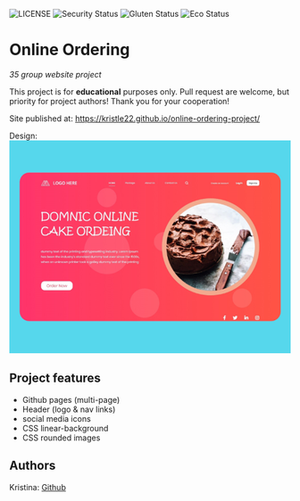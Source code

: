 ![LICENSE](https://img.shields.io/badge/license-MIT-blue.svg?style=flat-square)
![Security Status](https://img.shields.io/security-headers?label=Security&url=https%3A%2F%2Fgithub.com&style=flat-square)
![Gluten Status](https://img.shields.io/badge/Gluten-Free-green.svg)
![Eco Status](https://img.shields.io/badge/ECO-Friendly-green.svg)

# Online Ordering

_35 group website project_

This project is for **educational** purposes only. Pull request are welcome, but priority for project authors! Thank you for your cooperation!

Site published at: https://kristle22.github.io/online-ordering-project/

Design: ![Online Ordering](./img/Online-ordering.png)

## Project features

-   Github pages (multi-page)
-   Header (logo & nav links)
-   social media icons
-   CSS linear-background
-   CSS rounded images

## Authors

Kristina: [Github](https://github.com/Kristle22)